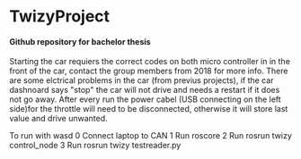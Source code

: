 # TwizyProject
#### Github repository for bachelor thesis

Starting the car requiers the correct codes on both micro controller in in the front of the car,
contact the group members from 2018 for more info. There are some elctrical problems in the car 
(from previus projects), if the car dashnoard says "stop" the car will not drive and needs a restart 
if it does not go away. After every run the power cabel (USB connecting on the left side)for the
throttle will need to be disconnected, otherwise it will store last value and drive unwanted. 

To run with wasd
0 Connect laptop to CAN
1 Run roscore
2 Run rosrun twizy control_node
3 Run rosrun twizy testreader.py
